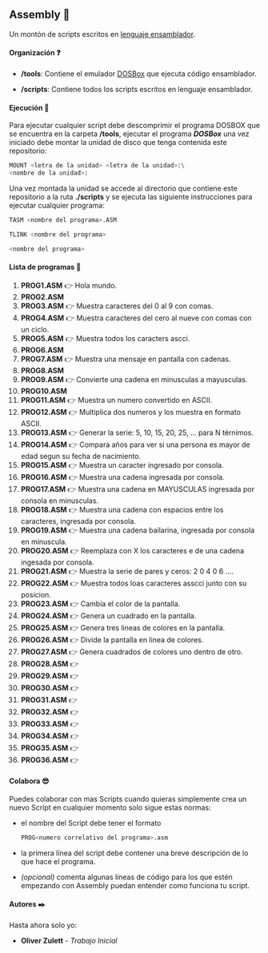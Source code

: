 ## Assembly :vhs:

Un montón de scripts escritos en [lenguaje ensamblador](https://es.wikipedia.org/wiki/Lenguaje_ensamblador).



#### Organización :question:

* __/tools__: Contiene el emulador [DOSBox](https://www.dosbox.com/) que ejecuta código ensamblador.

* __/scripts__: Contiene todos los scripts escritos en lenguaje ensamblador.



#### Ejecución :punch:

Para ejecutar cualquier script debe descomprimir el programa DOSBOX que se encuentra en la carpeta __/tools__, ejecutar el programa ___DOSBox___ una vez iniciado debe montar la unidad de disco que tenga contenida este repositorio:

``` bash
MOUNT <letra de la unidad> <letra de la unidad>:\
<nombre de la unidad>:
```

Una vez montada la unidad se accede al directorio que contiene este repositorio a la ruta __./scripts__ y se ejecuta las siguiente instrucciones para ejecutar cualquier programa:

``` bash
TASM <nombre del programa>.ASM

TLINK <nombre del programa>

<nombre del programa>
```



#### Lista de programas :floppy_disk: 

1. __PROG1.ASM__ :point_right: Hola mundo.
2. __PROG2.ASM__
3. __PROG3.ASM__ :point_right: Muestra caracteres del 0 al 9 con comas.
4. __PROG4.ASM__ :point_right: Muestra caracteres del cero al nueve con comas con un ciclo.
5. __PROG5.ASM__ :point_right: Muestra todos los caracters ascci.
6. __PROG6.ASM__
7. __PROG7.ASM__ :point_right: Muestra una mensaje en pantalla con cadenas.
8. __PROG8.ASM__ 
9. __PROG9.ASM__ :point_right: Convierte una cadena en minusculas a mayusculas.
10. __PROG10.ASM__
11. __PROG11.ASM__ :point_right: Muestra un numero convertido en ASCII.
12. __PROG12.ASM__ :point_right: Multiplica dos numeros y los muestra en formato ASCII.
13. __PROG13.ASM__ :point_right: Generar la serie: 5, 10, 15, 20, 25, ... para N térnimos.
14. __PROG14.ASM__ :point_right: Compara años para ver si una persona es mayor de edad segun su fecha de nacimiento.
15. __PROG15.ASM__ :point_right: Muestra un caracter ingresado por consola.
16. __PROG16.ASM__ :point_right: Muestra una cadena ingresada por consola.
17. __PROG17.ASM__ :point_right: Muestra una cadena en MAYUSCULAS ingresada por consola en minusculas.
18. __PROG18.ASM__ :point_right: Muestra una cadena con espacios entre los caracteres, ingresada por consola.
19. __PROG19.ASM__ :point_right: Muestra una cadena bailarina, ingresada por consola en minuscula.
20. __PROG20.ASM__ :point_right: Reemplaza con X los caracteres e de una cadena ingesada por consola.
21. __PROG21.ASM__ :point_right: Muestra la serie de pares y ceros: 2 0 4 0 6 ....
22. __PROG22.ASM__ :point_right: Muestra todos loas caracteres asscci junto con su posicion.
23. __PROG23.ASM__ :point_right: Cambia el color de la pantalla.
24. __PROG24.ASM__ :point_right: Genera un cuadrado en la pantalla.
25. __PROG25.ASM__ :point_right: Genera tres lineas de colores en la pantalla.
26. __PROG26.ASM__ :point_right: Divide la pantalla en linea de colores.
27. __PROG27.ASM__ :point_right: Genera cuadrados de colores uno dentro de otro.
28. __PROG28.ASM__ :point_right:
29. __PROG29.ASM__ :point_right:
30. __PROG30.ASM__ :point_right:
31. __PROG31.ASM__ :point_right:
32. __PROG32.ASM__ :point_right:
33. __PROG33.ASM__ :point_right:
34. __PROG34.ASM__ :point_right:
35. __PROG35.ASM__ :point_right:
36. __PROG36.ASM__ :point_right:

#### Colabora :sunglasses:

Puedes colaborar con mas Scripts cuando quieras simplemente crea un nuevo Script en cualquier momento solo sigue estas normas:

* el nombre del Script debe tener el formato
	```bash
	PROG<numero correlativo del programa>.asm
	```
	
* la primera línea del script debe contener una breve descripción de lo que hace el programa.

* _(opcional)_ comenta algunas líneas de código para los que estén empezando con Assembly puedan entender como funciona tu script.



#### Autores ✒️

Hasta ahora solo yo:

- **Oliver Zulett** - *Trabajo Inicial*
